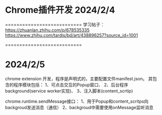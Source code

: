 # Chrome插件开发 2024/2/4

===========================
学习帖子：
https://zhuanlan.zhihu.com/p/678535335
https://www.zhihu.com/tardis/bd/art/438896257?source_id=1001

===========================
# 2024/2/5

chrome extension 开发，程序是声明式的，主要配置文件manifest.json。
其包含的程序模块包括：
1、可点击交互的Popup窗口、
2、后台程序background(service worker实现)、
3、注入脚本(content_scrtip)

chrome.runtime.sendMessage接口：
1、用于Popup和content_scritps向backgroud发送消息（通信）
2、backgroud中需要使用onMessage监听消息
